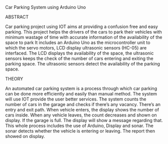 Car Parking System using Arduino Uno

ABSTRACT

Car parking project using IOT aims at providing a confusion free and easy parking. This project helps the drivers of the cars to park their vehicles with minimum wastage of time with accurate information of the availability of the space to park It includes an Arduino Uno as the microcontroller unit to which the servo motors, LCD display ultrasonic sensors (HC-05) are interfaced. The LCD displays the availability of the space, the ultrasonic sensors keeps the check of the number of cars entering and exiting the parking space. The ultrasonic sensors detect the availability of the parking space.

THEORY

An automated car parking system is a process through which car parking can be done more efficiently and easily than manual method. The system will use IOT provide the user better services. The system counts the number of cars in the garage and checks if there’s any vacancy. There’s an entry and exit path. When vehicle enters, the display shows the number of cars inside. When any vehicle leaves, the count decreases and shown on display. If the garage is full. The display will show a message regarding that. This whole process includes the use of Arduino, Display and sonar. The sonar detects whether the vehicle is entering or leaving. The report then showed on display.
